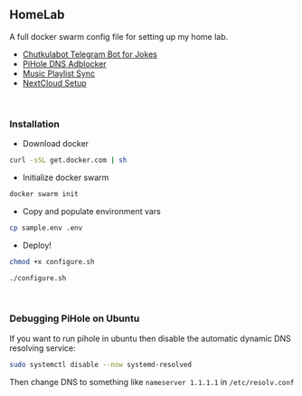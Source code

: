 ## HomeLab
A full docker swarm config file for setting up my home lab.

* [Chutkulabot Telegram Bot for Jokes](https://github.com/L04DB4L4NC3R/chutkula-bot)
* [PiHole DNS Adblocker](https://github.com/L04DB4L4NC3R/chutkula-bot)
* [Music Playlist Sync](https://github.com/spotDL/spotify-downloader)
* [NextCloud Setup](https://nextcloud.com/)

<br>

### Installation

* Download docker

```sh
curl -sSL get.docker.com | sh
```

* Initialize docker swarm

```sh
docker swarm init
```

* Copy and populate environment vars

```sh
cp sample.env .env
```

* Deploy!

```sh
chmod +x configure.sh

./configure.sh
```

<br>

### Debugging PiHole on Ubuntu

If you want to run pihole in ubuntu then disable the automatic dynamic DNS resolving service:

```sh
sudo systemctl disable --now systemd-resolved
```

Then change DNS to something like `nameserver 1.1.1.1` in `/etc/resolv.conf`

